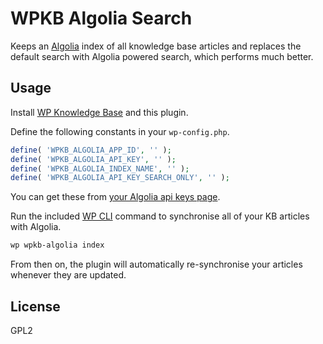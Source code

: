 WPKB Algolia Search
========

Keeps an [Algolia](https://algolia.com) index of all knowledge base articles and replaces the default search with Algolia powered search, which performs much better.

## Usage

Install [WP Knowledge Base](https://github.com/ibericode/wp-knowledge-base) and this plugin.

Define the following constants in your `wp-config.php`.

```php
define( 'WPKB_ALGOLIA_APP_ID', '' );
define( 'WPKB_ALGOLIA_API_KEY', '' );
define( 'WPKB_ALGOLIA_INDEX_NAME', '' );
define( 'WPKB_ALGOLIA_API_KEY_SEARCH_ONLY', '' );
```

You can get these from [your Algolia api keys page](https://www.algolia.com/api-keys).

Run the included [WP CLI](https://wp-cli.org/) command to synchronise all of your KB articles with Algolia.

```bash
wp wpkb-algolia index
```

From then on, the plugin will automatically re-synchronise your articles whenever they are updated.


## License

GPL2